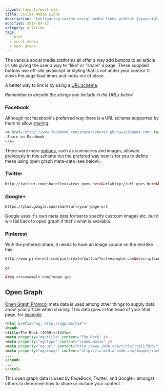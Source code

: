```yaml
---
layout: layouts/post.njk
title: Social Media Links
description: "Configuring custom social media links without javascript."
modified: 2014-04-12
category: articles
tags:
  - html
  - socal media
  - open graph
---
```


The various social media platforms all offer a way add buttons to an article or site giving the user a way to "like" or "share" a page. These supplied buttons use off-site javascript or styling that is not under your control. It slows the page load times and looks out of place.

A better way to link is by using a [URL scheme](http://stackoverflow.com/questions/7157411/adding-a-google-plus-one-or-share-link-to-an-email-newsletter).

*Remember to encode the strings you include in the URLs below*

### Facebook
Although not facebook's preferred way there is a URL scheme supported by them to allow [sharing](https://developers.facebook.com/docs/plugins/share-button).

~~~~html
<a href="https://www.facebook.com/sharer/sharer.php?u=sitename.com" target="_blank">
 Share on Facebook
</a>
~~~~

There were more [options](http://stackoverflow.com/questions/12547088/how-do-i-customize-facebooks-sharer-php), such as summaries and images, allowed previously in this scheme but the prefered way now is for you to define these using open graph meta-data (see below).

### Twitter

~~~html
http://twitter.com/share?text=text goes here&url=http://url goes here&hashtags=hashtag1,hashtag2,hashtag3
~~~

### Google+

~~~html
https://plus.google.com/share?url=your-page-url
~~~

Google uses it's own meta data format to specify custopm images etc. but it will fall back to open graph if that's what is available.

### Pinterest

With the pinterest share, it needs to have an image source on the end like this:

~~~html
http://www.pinterest.com/pin/create/button/?url=example.com&description=blabla&data-pin-do="buttonPin"&data-pin-config="none"&media=example.com/image.jpg
~~~

or

~~~html
&img src=example.com/image.jpg
~~~

## Open Graph
[Open Graph Protocol](https://developers.facebook.com/docs/opengraph/) meta data is used among other things to supply data about your article when sharing. This data goes in the head of your html page, for [example](http://ogp.me)

~~~html
<html prefix="og: http://ogp.me/ns#">
<head>
<title>The Rock (1996)</title>
<meta property="og:title" content="The Rock" />
<meta property="og:type" content="video.movie" />
<meta property="og:url" content="http://www.imdb.com/title/tt0117500/" />
<meta property="og:image" content="http://ia.media-imdb.com/images/rock.jpg" />
...
</head>
...
</html>
~~~

This open graph data is used by FaceBook, Twitter, and Google+ amongst others to determine how to share or include your content.
